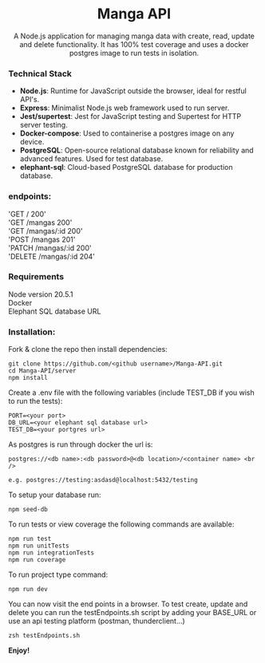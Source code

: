 <h1 align="center">
    Manga API
</h1>

<p align="center">
    A Node.js application for managing manga data with create, read, update and delete functionality. It has 100% test coverage and uses a docker postgres image to run tests in isolation.
</p>

### Technical Stack

- **Node.js**: Runtime for JavaScript outside the browser, ideal for restful API's.
- **Express**: Minimalist Node.js web framework used to run server.
- **Jest/supertest**: Jest for JavaScript testing and Supertest for HTTP server testing.
- **Docker-compose**: Used to containerise a postgres image on any device.
- **PostgreSQL**: Open-source relational database known for reliability and advanced features. Used for test database.
- **elephant-sql**: Cloud-based PostgreSQL database for production database.

### endpoints:

'GET / 200' <br />
'GET /mangas 200' <br />
'GET /mangas/:id 200' <br />
'POST /mangas 201' <br />
'PATCH /mangas/:id 200' <br />
'DELETE /mangas/:id 204'

### Requirements

Node version 20.5.1 <br />
Docker <br />
Elephant SQL database URL

### Installation:

Fork & clone the repo then install dependencies:

```
git clone https://github.com/<github username>/Manga-API.git
cd Manga-API/server
npm install
```

Create a .env file with the following variables (include TEST_DB if you wish to run the tests):

```
PORT=<your port>
DB_URL=<your elephant sql database url>
TEST_DB=<your portgres url>
```

As postgres is run through docker the url is: <br />

```
postgres://<db name>:<db password>@<db location>/<container name> <br />

e.g. postgres://testing:asdasd@localhost:5432/testing
```

To setup your database run:

```
npm seed-db
```

To run tests or view coverage the following commands are available:

```
npm run test
npm run unitTests
npm run integrationTests
npm run coverage
```

To run project type command:

```
npm run dev
```

You can now visit the end points in a browser. To test create, update and delete you can run the testEndpoints.sh script by adding your BASE_URL or use an api testing platform (postman, thunderclient...)

```
zsh testEndpoints.sh
```

**Enjoy!**
